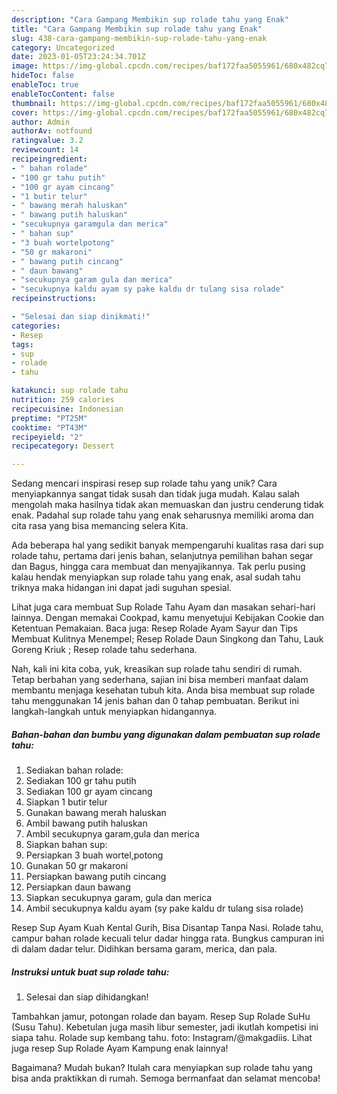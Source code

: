 ```yaml
---
description: "Cara Gampang Membikin sup rolade tahu yang Enak"
title: "Cara Gampang Membikin sup rolade tahu yang Enak"
slug: 438-cara-gampang-membikin-sup-rolade-tahu-yang-enak
category: Uncategorized
date: 2023-01-05T23:24:34.701Z
image: https://img-global.cpcdn.com/recipes/baf172faa5055961/680x482cq70/sup-rolade-tahu-foto-resep-utama.jpg
hideToc: false
enableToc: true
enableTocContent: false
thumbnail: https://img-global.cpcdn.com/recipes/baf172faa5055961/680x482cq70/sup-rolade-tahu-foto-resep-utama.jpg
cover: https://img-global.cpcdn.com/recipes/baf172faa5055961/680x482cq70/sup-rolade-tahu-foto-resep-utama.jpg
author: Admin
authorAv: notfound
ratingvalue: 3.2
reviewcount: 14
recipeingredient:
- " bahan rolade"
- "100 gr tahu putih"
- "100 gr ayam cincang"
- "1 butir telur"
- " bawang merah haluskan"
- " bawang putih haluskan"
- "secukupnya garamgula dan merica"
- " bahan sup"
- "3 buah wortelpotong"
- "50 gr makaroni"
- " bawang putih cincang"
- " daun bawang"
- "secukupnya garam gula dan merica"
- "secukupnya kaldu ayam sy pake kaldu dr tulang sisa rolade"
recipeinstructions:

- "Selesai dan siap dinikmati!"
categories:
- Resep
tags:
- sup
- rolade
- tahu

katakunci: sup rolade tahu 
nutrition: 259 calories
recipecuisine: Indonesian
preptime: "PT25M"
cooktime: "PT43M"
recipeyield: "2"
recipecategory: Dessert

---
```





Sedang mencari inspirasi resep sup rolade tahu yang unik? Cara menyiapkannya sangat tidak susah dan tidak juga mudah. Kalau salah mengolah maka hasilnya tidak akan memuaskan dan justru cenderung tidak enak. Padahal sup rolade tahu yang enak seharusnya memiliki aroma dan cita rasa yang bisa memancing selera Kita.





Ada beberapa hal yang sedikit banyak mempengaruhi kualitas rasa dari sup rolade tahu, pertama dari jenis bahan, selanjutnya pemilihan bahan segar dan Bagus, hingga cara membuat dan menyajikannya. Tak perlu pusing kalau hendak menyiapkan sup rolade tahu yang enak,      asal sudah tahu triknya maka hidangan ini dapat jadi suguhan spesial.














Lihat juga cara membuat Sup Rolade Tahu Ayam dan masakan sehari-hari lainnya. Dengan memakai Cookpad, kamu menyetujui Kebijakan Cookie dan Ketentuan Pemakaian. Baca juga: Resep Rolade Ayam Sayur dan Tips Membuat Kulitnya Menempel; Resep Rolade Daun Singkong dan Tahu, Lauk Goreng Kriuk ; Resep rolade tahu sederhana.






Nah, kali ini kita coba, yuk, kreasikan sup rolade tahu sendiri di rumah. Tetap berbahan yang sederhana, sajian ini bisa memberi manfaat dalam membantu menjaga kesehatan tubuh kita. Anda bisa membuat sup rolade tahu menggunakan 14 jenis bahan dan 0 tahap pembuatan. Berikut ini langkah-langkah untuk menyiapkan hidangannya.

<!--inarticleads1-->

##### Bahan-bahan dan bumbu yang digunakan dalam pembuatan sup rolade tahu:

1. Sediakan  bahan rolade:
1. Sediakan 100 gr tahu putih
1. Sediakan 100 gr ayam cincang
1. Siapkan 1 butir telur
1. Gunakan  bawang merah haluskan
1. Ambil  bawang putih haluskan
1. Ambil secukupnya garam,gula dan merica
1. Siapkan  bahan sup:
1. Persiapkan 3 buah wortel,potong
1. Gunakan 50 gr makaroni
1. Persiapkan  bawang putih cincang
1. Persiapkan  daun bawang
1. Siapkan secukupnya garam, gula dan merica
1. Ambil secukupnya kaldu ayam (sy pake kaldu dr tulang sisa rolade)


Resep Sup Ayam Kuah Kental Gurih, Bisa Disantap Tanpa Nasi. Rolade tahu, campur bahan rolade kecuali telur dadar hingga rata. Bungkus campuran ini di dalam dadar telur. Didihkan bersama garam, merica, dan pala. 

<!--inarticleads2-->

##### Instruksi untuk buat sup rolade tahu:


1. Selesai dan siap dihidangkan!

Tambahkan jamur, potongan rolade dan bayam. Resep Sup Rolade SuHu (Susu Tahu). Kebetulan juga masih libur semester, jadi ikutlah kompetisi ini siapa tahu. Rolade sup kembang tahu. foto: Instagram/@makgadiis. Lihat juga resep Sup Rolade Ayam Kampung enak lainnya! 

Bagaimana? Mudah bukan? Itulah cara menyiapkan sup rolade tahu yang bisa anda praktikkan di rumah. Semoga bermanfaat dan selamat mencoba!
